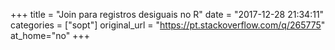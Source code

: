 +++
title = "Join para registros desiguais no R"
date = "2017-12-28 21:34:11"
categories = ["sopt"]
original_url = "https://pt.stackoverflow.com/q/265775"
at_home="no"
+++

